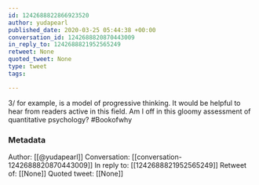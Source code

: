 ```yaml
---
id: 1242688822866923520
author: yudapearl
published_date: 2020-03-25 05:44:38 +00:00
conversation_id: 1242688820870443009
in_reply_to: 1242688821952565249
retweet: None
quoted_tweet: None
type: tweet
tags:

---
```


3/ for example, is a model of progressive thinking. It would be helpful to hear from readers active in this field. Am I off in this gloomy assessment of quantitative psychology? #Bookofwhy

### Metadata

Author: [[@yudapearl]]
Conversation: [[conversation-1242688820870443009]]
In reply to: [[1242688821952565249]]
Retweet of: [[None]]
Quoted tweet: [[None]]
